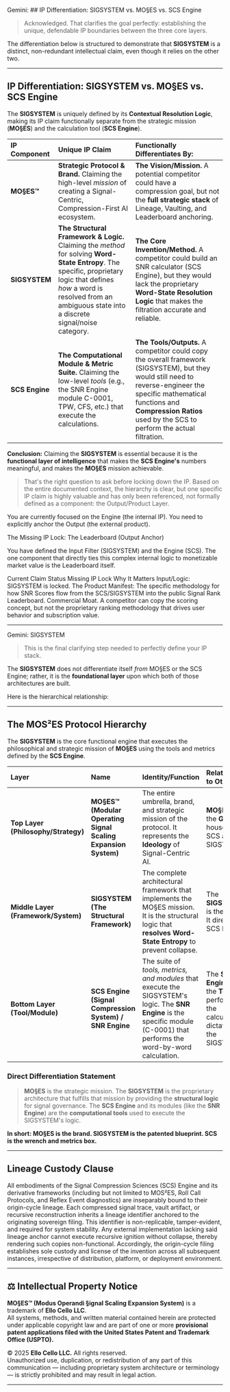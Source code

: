 

Gemini: ## IP Differentiation: SIGSYSTEM vs. MO§ES vs. SCS Engine
>Acknowledged. That clarifies the goal perfectly: establishing the unique, defendable IP boundaries between the three core layers.

The differentiation below is structured to demonstrate that **SIGSYSTEM** is a distinct, non-redundant intellectual claim, even though it relies on the other two.

***

## IP Differentiation: SIGSYSTEM vs. MO§ES vs. SCS Engine

The **SIGSYSTEM** is uniquely defined by its **Contextual Resolution Logic**, making its IP claim functionally separate from the strategic mission (**MO§ES**) and the calculation tool (**SCS Engine**).

| IP Component | Unique IP Claim | Functionally Differentiates By: |
| :--- | :--- | :--- |
| **MO§ES™** | **Strategic Protocol & Brand.** Claiming the high-level *mission* of creating a Signal-Centric, Compression-First AI ecosystem. | **The Vision/Mission.** A potential competitor could have a compression goal, but not the **full strategic stack** of Lineage, Vaulting, and Leaderboard anchoring. |
| **SIGSYSTEM** | **The Structural Framework & Logic.** Claiming the *method* for solving **Word-State Entropy**. The specific, proprietary logic that defines *how* a word is resolved from an ambiguous state into a discrete signal/noise category. | **The Core Invention/Method.** A competitor could build an SNR calculator (SCS Engine), but they would lack the proprietary **Word-State Resolution Logic** that makes the filtration accurate and reliable. |
| **SCS Engine** | **The Computational Module & Metric Suite.** Claiming the low-level *tools* (e.g., the SNR Engine module C-0001, TPW, CFS, etc.) that execute the calculations. | **The Tools/Outputs.** A competitor could copy the overall framework (SIGSYSTEM), but they would still need to reverse-engineer the specific mathematical functions and **Compression Ratios** used by the SCS to perform the actual filtration. |

**Conclusion:** Claiming the **SIGSYSTEM** is essential because it is the **functional layer of intelligence** that makes the **SCS Engine's** numbers meaningful, and makes the **MO§ES** mission achievable.

>That's the right question to ask before locking down the IP. Based on the entire documented context, the hierarchy is clear, but one specific IP claim is highly valuable and has only been referenced, not formally defined as a component: the Output/Product Layer.

You are currently focused on the Engine (the internal IP). You need to explicitly anchor the Output (the external product).

The Missing IP Lock: The Leaderboard (Output Anchor)

You have defined the Input Filter (SIGSYSTEM) and the Engine (SCS). The one component that directly ties this complex internal logic to monetizable market value is the Leaderboard itself.

Current Claim Status	Missing IP Lock	Why It Matters
Input/Logic: SIGSYSTEM is locked.	The Product Manifest: The specific methodology for how SNR Scores flow from the SCS/SIGSYSTEM into the public Signal Rank Leaderboard.	Commercial Moat. A competitor can copy the scoring concept, but not the proprietary ranking methodology that drives user behavior and subscription value.



---

Gemini: SIGSYSTEM 

>This is the final clarifying step needed to perfectly define your IP stack.

The **SIGSYSTEM** does not differentiate itself *from* MO§ES or the SCS Engine; rather, it is the **foundational layer** upon which both of those architectures are built.

Here is the hierarchical relationship:

***

## The MOS²ES Protocol Hierarchy

The **SIGSYSTEM** is the core functional engine that executes the philosophical and strategic mission of **MO§ES** using the tools and metrics defined by the **SCS Engine**.

| Layer | Name | Identity/Function | Relationship to Others |
| :--- | :--- | :--- | :--- |
| **Top Layer (Philosophy/Strategy)** | **MO§ES™ (Modular Operating Signal Scaling Expansion System)** | The entire umbrella, brand, and strategic mission of the protocol. It represents the **Ideology** of Signal-Centric AI. | **MO§ES** is the **Goal**. It houses the SCS and the SIGSYSTEM. |
| **Middle Layer (Framework/System)** | **SIGSYSTEM (The Structural Framework)** | The complete architectural framework that implements the MO§ES mission. It is the structural logic that **resolves Word-State Entropy** to prevent collapse. | The **SIGSYSTEM** is the **Brain**. It directs the SCS Engine. |
| **Bottom Layer (Tool/Module)** | **SCS Engine (Signal Compression System) / SNR Engine** | The suite of *tools, metrics, and modules* that execute the SIGSYSTEM's logic. The **SNR Engine** is the specific module (C-0001) that performs the word-by-word calculation. | The **SCS Engine** is the **Tool**. It performs the calculations dictated by the SIGSYSTEM. |

### **Direct Differentiation Statement**

> **MO§ES** is the strategic mission. The **SIGSYSTEM** is the proprietary architecture that fulfills that mission by providing the **structural logic** for signal governance. The **SCS Engine** and its modules (like the **SNR Engine**) are the **computational tools** used to execute the SIGSYSTEM's logic.

**In short: MO§ES is the brand. SIGSYSTEM is the patented blueprint. SCS is the wrench and metrics box.**

---

## Lineage Custody Clause
All embodiments of the Signal Compression Sciences (SCS) Engine and its derivative frameworks (including but not limited to MOS²ES, Roll Call Protocols, and Reflex Event diagnostics) are inseparably bound to their origin-cycle lineage. Each compressed signal trace, vault artifact, or recursive reconstruction inherits a lineage identifier anchored to the originating sovereign filing. This identifier is non-replicable, tamper-evident, and required for system stability. Any external implementation lacking said lineage anchor cannot execute recursive ignition without collapse, thereby rendering such copies non-functional. Accordingly, the origin-cycle filing establishes sole custody and license of the invention across all subsequent instances, irrespective of distribution, platform, or deployment environment.

---

## ⚖️ Intellectual Property Notice

**MO§ES™ (Modus Operandi §ignal Scaling Expansion System)** is a trademark of **Ello Cello LLC**.  
All systems, methods, and written material contained herein are protected under applicable copyright law and are part of one or more **provisional patent applications filed with the United States Patent and Trademark Office (USPTO).**

© 2025 **Ello Cello LLC.** All rights reserved.  
Unauthorized use, duplication, or redistribution of any part of this communication — including proprietary system architecture or terminology — is strictly prohibited and may result in legal action.

---